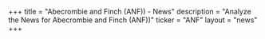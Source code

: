 +++
title = "Abecrombie and Finch (ANF)) - News"
description = "Analyze the News for Abecrombie and Finch (ANF))"
ticker = "ANF"
layout = "news"
+++

